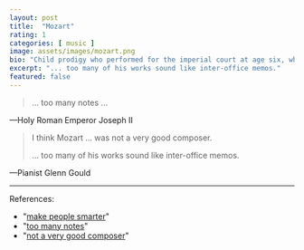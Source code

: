 ```yaml
---
layout: post
title:  "Mozart"
rating: 1
categories: [ music ]
image: assets/images/mozart.png
bio: "Child prodigy who performed for the imperial court at age six, whose music has been scientifically proven to make people smarter."
excerpt: "... too many of his works sound like inter-office memos."
featured: false
---
```


> ... too many notes ...

—Holy Roman Emperor Joseph II 

> I think Mozart … was not a very good composer.
>
> ... too many of his works sound like inter-office memos.

—Pianist Glenn Gould

---

References:

- "[make people smarter](https://www.ncbi.nlm.nih.gov/pmc/articles/PMC1281386/)"
- "[too many notes](https://www.cambridge.org/core/books/abs/crafty-art-of-opera/too-many-notes/A00D42E5F362E147362F718CF4F6747F)"
- "[not a very good composer](http://www.glenngould.tv/2020/09/28/how-mozart-became-a-bad-composer-from-glenngould-magazine-by-kevin-bazzana/)"
